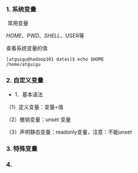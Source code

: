 ###  1. 系统变量

​	常用变量

$HOME、$PWD、$SHELL、$USER等

查看系统变量的值

```shell
[atguigu@hadoop101 datas]$ echo $HOME
/home/atguigu
```



### 2. 自定义变量

- 1．基本语法

（1）定义变量：变量=值 

（2）撤销变量：unset 变量

（3）声明静态变量：readonly变量，注意：不能unset



### 3. 特殊变量

### 4. 